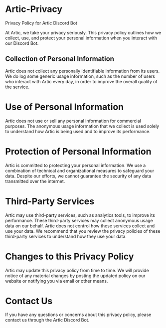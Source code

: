 # Artic-Privacy
Privacy Policy for Artic Discord Bot

At Artic, we take your privacy seriously. This privacy policy outlines how we collect, use, and protect your personal information when you interact with our Discord Bot.

## Collection of Personal Information

Artic does not collect any personally identifiable information from its users. We do log some generic usage information, such as the number of users who interact with Artic every day, in order to improve the overall quality of the service.

# Use of Personal Information

Artic does not use or sell any personal information for commercial purposes. The anonymous usage information that we collect is used solely to understand how Artic is being used and to improve its performance.

# Protection of Personal Information

Artic is committed to protecting your personal information. We use a combination of technical and organizational measures to safeguard your data. Despite our efforts, we cannot guarantee the security of any data transmitted over the internet.

# Third-Party Services

Artic may use third-party services, such as analytics tools, to improve its performance. These third-party services may collect anonymous usage data on our behalf. Artic does not control how these services collect and use your data. We recommend that you review the privacy policies of these third-party services to understand how they use your data.

# Changes to this Privacy Policy

Artic may update this privacy policy from time to time. We will provide notice of any material changes by posting the updated policy on our website or notifying you via email or other means.

# Contact Us

If you have any questions or concerns about this privacy policy, please contact us through the Artic Discord Bot.
